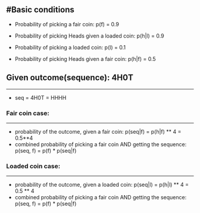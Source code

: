 #Basic conditions
---

* Probability of picking a fair coin:
    p(f) = 0.9
* Probability of picking Heads given a loaded coin:
    p(h|l) = 0.9

* Probability of picking a loaded coin:
    p(l) = 0.1
    
* Probability of picking Heads given a fair coin:
    p(h|f) = 0.5

## Given outcome(sequence): 4H0T
---

* seq = 4H0T = HHHH

### Fair coin case:
---

* probability of the outcome, given a fair coin:
    p(seq|f) = p(h|f) ** 4 = 0.5**4
* combined probability of picking a fair coin AND getting the sequence:
    p(seq, f) = p(f) * p(seq|f)
    
### Loaded coin case:
---

* probability of the outcome, given a loaded coin:
    p(seq|l) = p(h|l) ** 4 = 0.5 ** 4
* combined probability of picking a fair coin AND getting the sequence:
    p(seq, f) = p(f) * p(seq|f)

